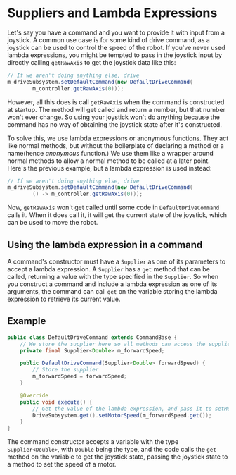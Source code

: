 Suppliers and Lambda Expressions
===
Let's say you have a command and you want to provide it with input from a joystick. A common use case is for some kind of drive command, as a joystick can be used to control the speed of the robot. If you've never used lambda expressions, you might be tempted to pass in the joystick input by directly calling `getRawAxis` to get the joystick data like this:
```java
// If we aren't doing anything else, drive
m_driveSubsystem.setDefaultCommand(new DefaultDriveCommand(
		m_controller.getRawAxis(0)));
```
However, all this does is call `getRawAxis` when the command is constructed at startup. The method will get called and return a number, but that number won't ever change. So using your joystick won't do anything because the command has no way of obtaining the joystick state after it's constructed.

To solve this, we use lambda expressions or anonymous functions. They act like normal methods, but without the boilerplate of declaring a method or a name(hence *anonymous* function.) We use them like a wrapper around normal methods to allow a normal method to be called at a later point. Here's the previous example, but a lambda expression is used instead:
```java
// If we aren't doing anything else, drive
m_driveSubsystem.setDefaultCommand(new DefaultDriveCommand(
		() -> m_controller.getRawAxis(0)));
```
Now, `getRawAxis` won't get called until some code in `DefaultDriveCommand` calls it. When it does call it, it will get the current state of the joystick, which can be used to move the robot.

Using the lambda expression in a command
---
A command's constructor must have a `Supplier` as one of its parameters to accept a lambda expression. A `Supplier` has a `get` method that can be called, returning a value with the type specified in the `Supplier`. So when you construct a command and include a lambda expression as one of its arguments, the command can call `get` on the variable storing the lambda expression to retrieve its current value.

Example
---
```java
public class DefaultDriveCommand extends CommandBase {
	// We store the supplier here so all methods can access the supplier
	private final Supplier<Double> m_forwardSpeed;

	public DefaultDriveCommand(Supplier<Double> forwardSpeed) {
		// Store the supplier
		m_forwardSpeed = forwardSpeed;
	}

	@Override
	public void execute() {
		// Get the value of the lambda expression, and pass it to setMotorSpeed
		DriveSubsystem.get().setMotorSpeed(m_forwardSpeed.get());
	}
}
```
The command constructor accepts a variable with the type `Supplier<Double>`, with `Double` being the type, and the code calls the `get` method on the variable to get the joystick state, passing the joystick state to a method to set the speed of a motor.